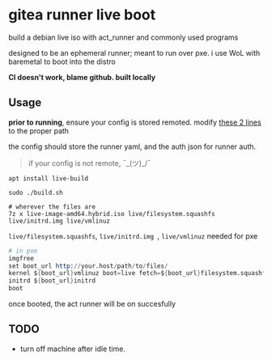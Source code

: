 # gitea runner live boot

build a debian live iso with act_runner and commonly used programs

designed to be an ephemeral runner; meant to run over pxe. i use WoL with baremetal to boot into the distro

**CI doesn't work, blame github. built locally**

## Usage


**prior to running**, ensure your config is stored remoted. modify [these 2 lines](./hooks/normal/9995-add-act-gitea.chroot#L31-L32) to the proper path

the config should store the runner yaml, and the auth json for runner auth.

>if your config is not remote, ¯\_(ツ)_/¯

``` shell
apt install live-build

sudo ./build.sh

# wherever the files are
7z x live-image-amd64.hybrid.iso live/filesystem.squashfs live/initrd.img live/vmlinuz

```

`live/filesystem.squashfs`, `live/initrd.img `, `live/vmlinuz` needed for pxe

``` s
# in pxe
imgfree
set boot_url http://your.host/path/to/files/
kernel ${boot_url}vmlinuz boot=live fetch=${boot_url}filesystem.squashfs username=act_runner initrd=initrd.magic ${cmdline}
initrd ${boot_url}initrd
boot
```

once booted, the act runner will be on succesfully

## TODO

- turn off machine after idle time.